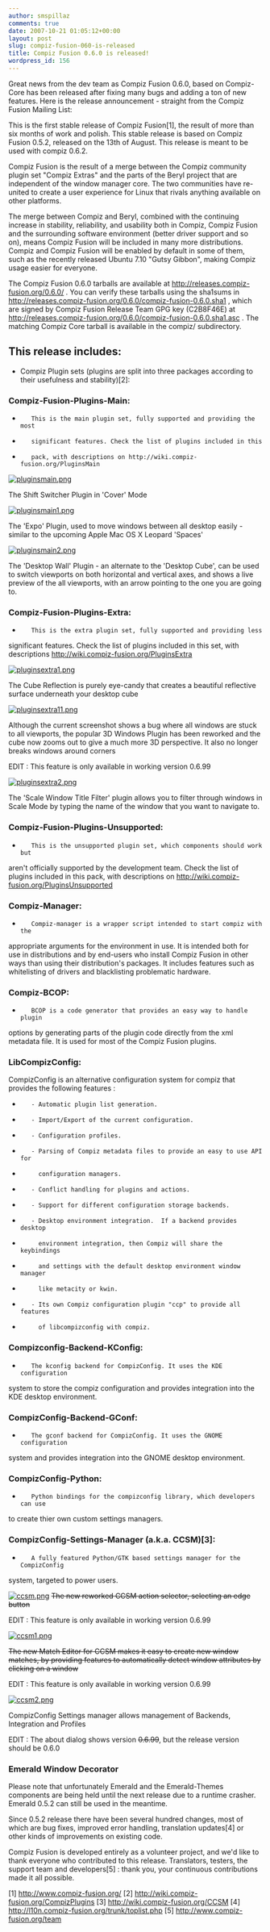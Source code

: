 ```yaml
---
author: smspillaz
comments: true
date: 2007-10-21 01:05:12+00:00
layout: post
slug: compiz-fusion-060-is-released
title: Compiz Fusion 0.6.0 is released!
wordpress_id: 156
---
```


Great news from the dev team as Compiz Fusion 0.6.0, based on Compiz-Core has been released after fixing many bugs and adding a ton of new features. Here is the release announcement - straight from the Compiz Fusion Mailing List:

This is the first stable release of Compiz Fusion[1], the result of more
than six months of work and polish. This stable release is based on
Compiz Fusion 0.5.2, released on the 13th of August. This release is meant
to be used with compiz 0.6.2.

Compiz Fusion is the result of a merge between the Compiz community plugin
set "Compiz Extras" and the parts of the Beryl project that are independent
of the window manager core.  The two communities have re-united to create a
user experience for Linux that rivals anything available on other platforms.

The merge between Compiz and Beryl, combined with the continuing increase in
stability, reliability, and usability both in Compiz, Compiz Fusion and the
surrounding software environment (better driver support and so on), means
Compiz Fusion will be included in many more distributions.  Compiz and
Compiz Fusion will be enabled by default in some of them, such as the recently
released Ubuntu 7.10 "Gutsy Gibbon", making Compiz usage easier for everyone.

The Compiz Fusion 0.6.0 tarballs are available at
http://releases.compiz-fusion.org/0.6.0/ . You can verify these tarballs
using the sha1sums in
http://releases.compiz-fusion.org/0.6.0/compiz-fusion-0.6.0.sha1 , which are
signed by Compiz Fusion Release Team GPG key (C2B8F46E) at
http://releases.compiz-fusion.org/0.6.0/compiz-fusion-0.6.0.sha1.asc . The
matching Compiz Core tarball is available in the compiz/ subdirectory.


## This release includes:





	
  * Compiz Plugin sets (plugins are split into three packages according to their
usefulness and stability)[2]:




### Compiz-Fusion-Plugins-Main:





	
  *        This is the main plugin set, fully supported and providing the most

	
  *        significant features. Check the list of plugins included in this

	
  *        pack, with descriptions on http://wiki.compiz-fusion.org/PluginsMain


[![pluginsmain.png](http://smspillaz.files.wordpress.com/2007/10/pluginsmain.png)](http://smspillaz.files.wordpress.com/2007/10/pluginsmain.png)

The Shift Switcher Plugin in 'Cover' Mode

[![pluginsmain1.png](http://smspillaz.files.wordpress.com/2007/10/pluginsmain1.png)](http://smspillaz.files.wordpress.com/2007/10/pluginsmain1.png)

The 'Expo' Plugin, used to move windows between all desktop easily - similar to the upcoming Apple Mac OS X Leopard 'Spaces'

[![pluginsmain2.png](http://smspillaz.files.wordpress.com/2007/10/pluginsmain2.png)](http://smspillaz.files.wordpress.com/2007/10/pluginsmain2.png)

The 'Desktop Wall' Plugin - an alternate to the 'Desktop Cube', can be used to switch viewports on both horizontal and vertical axes, and shows a live preview of the all viewports, with an arrow pointing to the one you are going to.


### Compiz-Fusion-Plugins-Extra:





	
  *        This is the extra plugin set, fully supported and providing less
significant features. Check the list of plugins included in this
set, with descriptions http://wiki.compiz-fusion.org/PluginsExtra


[![pluginsextra1.png](http://smspillaz.files.wordpress.com/2007/10/pluginsextra1.png)](http://smspillaz.files.wordpress.com/2007/10/pluginsextra1.png)

The Cube Reflection is purely eye-candy that creates a beautiful reflective surface underneath your desktop cube

[![pluginsextra11.png](http://smspillaz.files.wordpress.com/2007/10/pluginsextra11.png)](http://smspillaz.files.wordpress.com/2007/10/pluginsextra11.png)

Although the current screenshot shows a bug where all windows are stuck to all viewports, the popular 3D Windows Plugin has been reworked and the cube now zooms out to give a much more 3D perspective. It also no longer breaks windows around corners

EDIT : This feature is only available in working version 0.6.99

[![pluginsextra2.png](http://smspillaz.files.wordpress.com/2007/10/pluginsextra2.png)](http://smspillaz.files.wordpress.com/2007/10/pluginsextra2.png)

The 'Scale Window Title Filter' plugin allows you to filter through windows in Scale Mode by typing the name of the window that you want to navigate to.


### Compiz-Fusion-Plugins-Unsupported:





	
  *        This is the unsupported plugin set, which components should work but
aren't officially supported by the development team. Check the list
of plugins included in this pack, with descriptions on
http://wiki.compiz-fusion.org/PluginsUnsupported




### Compiz-Manager:





	
  *        Compiz-manager is a wrapper script intended to start compiz with the
appropriate arguments for the environment in use. It is intended
both for use in distributions and by end-users who install Compiz
Fusion in other ways than using their distribution's packages. It
includes features such as whitelisting of drivers and blacklisting
problematic hardware.




### Compiz-BCOP:





	
  *        BCOP is a code generator that provides an easy way to handle plugin
options by generating parts of the plugin code directly from the xml
metadata file.  It is used for most of the Compiz Fusion plugins.




### LibCompizConfig:


CompizConfig is an alternative configuration system for
compiz that provides the following features :



	
  *        - Automatic plugin list generation.

	
  *        - Import/Export of the current configuration.

	
  *        - Configuration profiles.

	
  *        - Parsing of Compiz metadata files to provide an easy to use API for

	
  *          configuration managers.

	
  *        - Conflict handling for plugins and actions.

	
  *        - Support for different configuration storage backends.

	
  *        - Desktop environment integration.  If a backend provides desktop

	
  *          environment integration, then Compiz will share the keybindings

	
  *          and settings with the default desktop environment window manager

	
  *          like metacity or kwin.

	
  *        - Its own Compiz configuration plugin "ccp" to provide all features

	
  *          of libcompizconfig with compiz.




### Compizconfig-Backend-KConfig:





	
  *        The kconfig backend for CompizConfig. It uses the KDE configuration
system to store the compiz configuration and provides integration into
the KDE desktop environment.




### CompizConfig-Backend-GConf:





	
  *        The gconf backend for CompizConfig. It uses the GNOME configuration
system and provides integration into the GNOME desktop environment.




### CompizConfig-Python:





	
  *        Python bindings for the compizconfig library, which developers can use
to create thier own custom settings managers.




### CompizConfig-Settings-Manager (a.k.a. CCSM)[3]:





	
  *        A fully featured Python/GTK based settings manager for the CompizConfig
system, targeted to power users.


[![ccsm.png](http://smspillaz.files.wordpress.com/2007/10/ccsm.png)](http://smspillaz.files.wordpress.com/2007/10/ccsm.png)
<strike> The new reworked CCSM action selector, selecting an edge button</strike>

EDIT : This feature is only available in working version 0.6.99

[![ccsm1.png](http://smspillaz.files.wordpress.com/2007/10/ccsm1.png)](http://smspillaz.files.wordpress.com/2007/10/ccsm1.png)

<strike>The new Match Editor for CCSM makes it easy to create new window matches, by providing features to automatically detect window attributes by clicking on a window</strike>

EDIT : This feature is only available in working version 0.6.99

[![ccsm2.png](http://smspillaz.files.wordpress.com/2007/10/ccsm2.png)](http://smspillaz.files.wordpress.com/2007/10/ccsm2.png)

CompizConfig Settings manager allows management of Backends, Integration and Profiles

EDIT : The about dialog shows version <strike>0.6.99</strike>, but the release version should be 0.6.0


### Emerald Window Decorator


Please note that unfortunately Emerald and the Emerald-Themes components are being held
until the next release due to a runtime crasher. Emerald 0.5.2 can still be used
in the meantime.

Since 0.5.2 release there have been several hundred changes, most of
which are bug
fixes, improved error handling, translation updates[4] or other kinds of
improvements on existing code.

Compiz Fusion is developed entirely as a volunteer project, and we'd like
to thank everyone who contributed to this release. Translators, testers,
the support team and developers[5] : thank you, your continuous contributions
made it all possible.

[1] http://www.compiz-fusion.org/
[2] http://wiki.compiz-fusion.org/CompizPlugins
[3] http://wiki.compiz-fusion.org/CCSM
[4] http://l10n.compiz-fusion.org/trunk/toplist.php
[5] http://www.compiz-fusion.org/team
